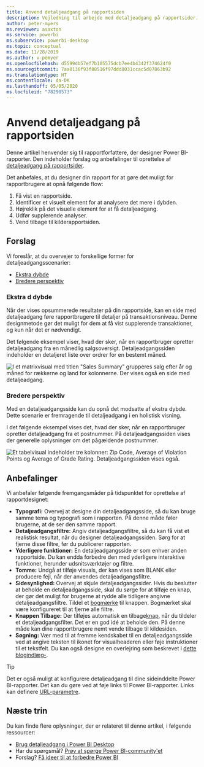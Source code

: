 ```yaml
---
title: Anvend detaljeadgang på rapportsiden
description: Vejledning til arbejde med detaljeadgang på rapportsider.
author: peter-myers
ms.reviewer: asaxton
ms.service: powerbi
ms.subservice: powerbi-desktop
ms.topic: conceptual
ms.date: 11/28/2019
ms.author: v-pemyer
ms.openlocfilehash: d5599db57ef7b105575dcb7ee4b4342f374624f0
ms.sourcegitcommit: 7aa0136f93f88516f97ddd8031ccac5d07863b92
ms.translationtype: HT
ms.contentlocale: da-DK
ms.lasthandoff: 05/05/2020
ms.locfileid: "78290573"
---
```

# <a name="use-report-page-drillthrough"></a>Anvend detaljeadgang på rapportsiden

Denne artikel henvender sig til rapportforfattere, der designer Power BI-rapporter. Den indeholder forslag og anbefalinger til oprettelse af [detaljeadgang på rapportsider](../desktop-drillthrough.md).

Det anbefales, at du designer din rapport for at gøre det muligt for rapportbrugere at opnå følgende flow:

1. Få vist en rapportside.
2. Identificer et visuelt element for at analysere det mere i dybden.
3. Højreklik på det visuelle element for at få detaljeadgang.
4. Udfør supplerende analyser.
5. Vend tilbage til kilderapportsiden.

## <a name="suggestions"></a>Forslag

Vi foreslår, at du overvejer to forskellige former for detaljeadgangsscenarier:

- [Ekstra dybde](#additional-depth)
- [Bredere perspektiv](#broader-perspective)

### <a name="additional-depth"></a>Ekstra d dybde

Når der vises opsummerede resultater på din rapportside, kan en side med detaljeadgang føre rapportbrugere til detaljer på transaktionsniveau. Denne designmetode gør det muligt for dem at få vist supplerende transaktioner, og kun når det er nødvendigt.

Det følgende eksempel viser, hvad der sker, når en rapportbruger opretter detaljeadgang fra en månedlig salgsoversigt. Detaljeadgangssiden indeholder en detaljeret liste over ordrer for en bestemt måned.

![I et matrixvisual med titlen "Sales Summary" grupperes salg efter år og måned for rækkerne og land for kolonnerne. Der vises også en side med detaljeadgang.](media/report-drillthrough/suggestion-drillthrough-add-depth.png)

### <a name="broader-perspective"></a>Bredere perspektiv

Med en detaljeadgangsside kan du opnå det modsatte af ekstra dybde. Dette scenarie er fremragende til detaljeadgang i en holistisk visning.

I det følgende eksempel vises det, hvad der sker, når en rapportbruger opretter detaljeadgang fra et postnummer. På detaljeadgangssiden vises der generelle oplysninger om det pågældende postnummer.

![Et tabelvisual indeholder tre kolonner: Zip Code, Average of Violation Points og Average of Grade Rating. Detaljeadgangssiden vises også.](media/report-drillthrough/suggestion-drillthrough-broader-perspective.png)

## <a name="recommendations"></a>Anbefalinger

Vi anbefaler følgende fremgangsmåder på tidspunktet for oprettelse af rapportdesignet:

- **Typografi:** Overvej at designe din detaljeadgangsside, så du kan bruge samme tema og typografi som i rapporten. På denne måde føler brugerne, at de ser den samme rapport.
- **Detaljeadgangsfiltre:** Angiv detaljeadgangsfiltre, så du kan få vist et realistisk resultat, når du designer detaljeadgangssiden. Sørg for at fjerne disse filtre, før du publicerer rapporten.
- **Yderligere funktioner:** En detaljeadgangsside er som enhver anden rapportside. Du kan endda forbedre den med yderligere interaktive funktioner, herunder udsnitsværktøjer og filtre.
- **Tomme:** Undgå at tilføje visuals, der kan vises som BLANK eller producere fejl, når der anvendes detaljeadgangsfiltre.
- **Sidesynlighed:** Overvej at skjule detaljeadgangssider. Hvis du beslutter at beholde en detaljeadgangsside, skal du sørge for at tilføje en knap, der gør det muligt for brugerne at rydde alle tidligere angivne detaljeadgangsfiltre. Tildel et [bogmærke](../desktop-bookmarks.md) til knappen. Bogmærket skal være konfigureret til at fjerne alle filtre.
- **Knappen Tilbage:** Der tilføjes automatisk en tilbage[knap](../desktop-buttons.md), når du tildeler et detaljeadgangsfilter. Det er en god idé at beholde den. På denne måde kan dine rapportbrugere nemt vende tilbage til kildesiden.
- **Søgning:** Vær med til at fremme kendskabet til en detaljeadgangsside ved at angive teksten til ikonet for visualheaderen eller føje instruktioner til et tekstfelt. Du kan også designe en overlejring som beskrevet i [dette blogindlæg-](https://alluringbi.com/2019/10/23/overlays-for-true-self-serve-reporting/).

> [!TIP]
> Det er også muligt at konfigurere detaljeadgang til dine sideinddelte Power BI-rapporter. Det kan du gøre ved at føje links til Power BI-rapporter. Links kan definere [URL-parametre](https://powerbi.microsoft.com/blog/url-parameters-for-paginated-reports-are-now-available/).

## <a name="next-steps"></a>Næste trin

Du kan finde flere oplysninger, der er relateret til denne artikel, i følgende ressourcer:

- [Brug detaljeadgang i Power BI Desktop](../desktop-drillthrough.md)
- Har du spørgsmål? [Prøv at spørge Power BI-community'et](https://community.powerbi.com/)
- Forslag? [Få ideer til at forbedre Power BI](https://ideas.powerbi.com/)
